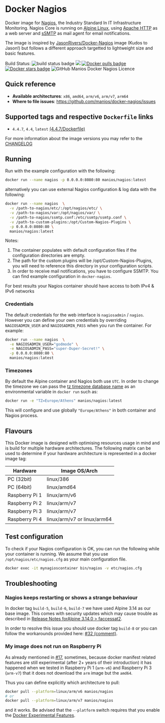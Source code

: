 # Docker Nagios

Docker image for [Nagios](https://www.nagios.org/), the Industry Standard In IT Infrastructure Monitoring. Nagios Core is running on [Alpine Linux](https://alpinelinux.org/), using [Apache HTTP](http://httpd.apache.org/) as a web server and [sSMTP](https://wiki.debian.org/sSMTP) as mail agent for email notifications.

The image is inspired by [JasonRivers/Docker-Nagios](https://github.com/JasonRivers/Docker-Nagios) image (Kudos to Jason!) but follows a different approach targetted to lightweight size and basic features.

Build Status: 
 ![build status badge](https://github.com/manios/docker-nagios/workflows/Nagios%20Build/badge.svg?branch=master) [![](https://images.microbadger.com/badges/image/manios/nagios.svg)](https://microbadger.com/images/manios/nagios) [![Docker pulls badge](https://img.shields.io/docker/pulls/manios/nagios.svg)](https://hub.docker.com/r/manios/nagios)  [![Docker stars badge](https://img.shields.io/docker/stars/manios/nagios.svg)](https://hub.docker.com/r/manios/nagios) ![GitHub Manios Docker Nagios Licence](https://img.shields.io/github/license/manios/docker-nagios)

## Quick reference

* **Available architectures**: `x86`, `amd64`, `arm/v6`, `arm/v7`, `arm64`
* **Where to file issues**: https://github.com/manios/docker-nagios/issues

## Supported tags and respective `Dockerfile` links

* `4.4.7`, `4.4`, `latest` [(4.4.7/Dockerfile)](https://github.com/manios/docker-nagios/blob/master/Dockerfile)

For more information about the image versions you may refer to the [CHANGELOG](https://github.com/manios/docker-nagios/blob/master/CHANGELOG.md)

## Running

Run with the example configuration with the following:

```sh
docker run --name nagios -p 0.0.0.0:8080:80 manios/nagios:latest
```

alternatively you can use external Nagios configuration & log data with the following:

```sh
docker run --name nagios  \
  -v /path-to-nagios/etc/:/opt/nagios/etc/ \
  -v /path-to-nagios/var:/opt/nagios/var/ \
  -v /path-to-nagios/ssmtp.conf:/etc/ssmtp/ssmtp.conf \
  -v /path-to-custom-plugins:/opt/Custom-Nagios-Plugins \
  -p 0.0.0.0:8080:80 \
  manios/nagios:latest
```

Notes: 

1. The container populates with default configuration files if the configuration directories are empty.
1. The path for the custom plugins will be /opt/Custom-Nagios-Plugins, you will need to reference this directory in your configuration scripts.
1. In order to receive mail notifications, you have to configure SSMTP. You can find example configuration in `docker-nagios`.

For best results your Nagios container should have access to both IPv4 & IPv6 networks 

### Credentials

The default credentials for the web interface is `nagiosadmin` / `nagios`. However you can define your own credentials by overriding `NAGIOSADMIN_USER` and `NAGIOSADMIN_PASS` when you run the container. For example:

```sh
docker run --name nagios  \
  -e NAGIOSADMIN_USER="godmode" \
  -e NAGIOSADMIN_PASS="super-Duper-Secret!" \
  -p 0.0.0.0:8080:80 \
  manios/nagios:latest
```

### Timezones

By default the Alpine container and Nagios both use `UTC`. In order to change the timezone we can pass the [tz timezone database name](https://en.wikipedia.org/wiki/List_of_tz_database_time_zones) as an environmental variable in `docker run` such as:

```bash
docker run -e "TZ=Europe/Athens" manios/nagios:latest
```

This will configure and use globally `"Europe/Athens"` in both container and Nagios process.

## Flavours

This Docker image is designed with optimising resources usage in mind and is build for multiple hardware architectures. The following matrix can be used to determine if your hardware architecture is represented in a docker image tag:

|Hardware|Image OS/Arch|
|-|-|
|PC (32bit)|linux/386|
|PC (64bit)|linux/amd64
|Raspberry Pi 1|linux/arm/v6|
|Raspberry Pi 2|linux/arm/v7|
|Raspberry Pi 3|linux/arm/v7|
|Raspberry Pi 4|linux/arm/v7 or linux/arm64|

## Test configuration

To check if your Nagios configuration is OK, you can run the following while your container is running. We assume that you use `/opt/nagios/etc/nagios.cfg` as your main configuration file.

```bash
docker exec -it mynagioscontainer bin/nagios -v etc/nagios.cfg
```

## Troubleshooting

### Nagios keeps restarting or shows a strange behaviour

In docker tag `build-5`, `build-6`, `build-7` we have used Alpine 3.14 as our base image. This comes with security updates which may cause trouble as described in [Release Notes forAlpine 3.14.0 > faccessat2](https://wiki.alpinelinux.org/wiki/Release_Notes_for_Alpine_3.14.0#faccessat2).

In order to resolve this issue you should use docker tag `build-8` or you can follow the workarounds provided here: [#32 (comment)](https://github.com/manios/docker-nagios/issues/32#issuecomment-940355201).

### My image does not run on Raspberry Pi

As already mentioned in [#17](https://github.com/manios/docker-nagios/issues/17), sometimes, because docker manifest related features are still experimental (after 2+ years of their introduction) it has happened when we tested in Raspberry Pi 1 (`arm-v6`) and Raspberry Pi 3 (`arm-v7`) that it does not download the `arm` image but the `amd64`.

Thus you can define explicitly which architecture to pull:

```bash
docker pull --platform=linux/arm/v6 manios/nagios
# or
docker pull --platform=linux/arm/v7 manios/nagios
```

and it works. Be advised that the `--platform` switch requires that you enable the [Docker Experimental Features](https://github.com/docker/cli/blob/master/experimental/README.md).